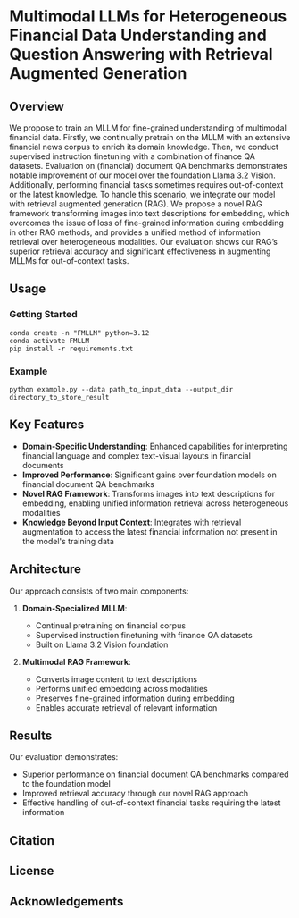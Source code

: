 # Multimodal LLMs for Heterogeneous Financial Data Understanding and Question Answering with Retrieval Augmented Generation

## Overview

We propose to train an MLLM for fine-grained understanding of multimodal financial data. Firstly, we continually pretrain on the MLLM with an extensive financial news corpus to enrich its domain knowledge. Then, we conduct supervised instruction finetuning with a combination of finance QA datasets. Evaluation on (financial) document QA benchmarks demonstrates notable improvement of our model over the foundation Llama 3.2 Vision. Additionally, performing financial tasks sometimes requires out-of-context or the latest knowledge. To handle this scenario, we integrate our model with retrieval augmented generation (RAG). We propose a novel RAG framework transforming images into text descriptions for embedding, which overcomes the issue of loss of fine-grained information during embedding in other RAG methods, and provides a unified method of information retrieval over heterogeneous modalities.  Our evaluation shows our RAG’s superior retrieval accuracy and significant effectiveness in augmenting MLLMs for out-of-context tasks.

## Usage

### Getting Started

```
conda create -n "FMLLM" python=3.12
conda activate FMLLM
pip install -r requirements.txt
```

### Example
```
python example.py --data path_to_input_data --output_dir directory_to_store_result
```

## Key Features

- **Domain-Specific Understanding**: Enhanced capabilities for interpreting financial language and complex text-visual layouts in financial documents
- **Improved Performance**: Significant gains over foundation models on financial document QA benchmarks
- **Novel RAG Framework**: Transforms images into text descriptions for embedding, enabling unified information retrieval across heterogeneous modalities
- **Knowledge Beyond Input Context**: Integrates with retrieval augmentation to access the latest financial information not present in the model's training data



## Architecture

Our approach consists of two main components:

1. **Domain-Specialized MLLM**:
   - Continual pretraining on financial corpus
   - Supervised instruction finetuning with finance QA datasets
   - Built on Llama 3.2 Vision foundation

2. **Multimodal RAG Framework**:
   - Converts image content to text descriptions
   - Performs unified embedding across modalities
   - Preserves fine-grained information during embedding
   - Enables accurate retrieval of relevant information

## Results

Our evaluation demonstrates:
- Superior performance on financial document QA benchmarks compared to the foundation model
- Improved retrieval accuracy through our novel RAG approach
- Effective handling of out-of-context financial tasks requiring the latest information



## Citation



## License



## Acknowledgements

